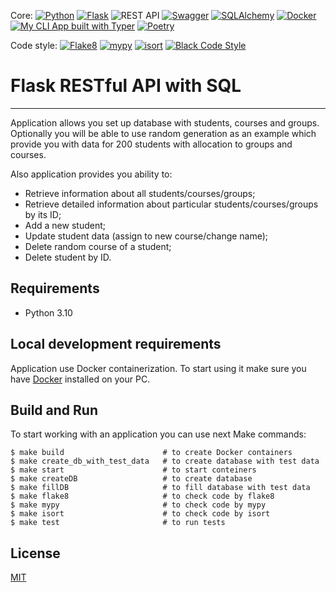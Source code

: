 Core: 
[![Python](https://img.shields.io/badge/python-3.10-green?logo=python)](https://www.python.org/downloads/release/python-3100/)
[![Flask](https://img.shields.io/badge/Flask-2.2.3-blue.svg?logo=flask)](https://flask.palletsprojects.com/en/2.2.x/)
![REST API](https://img.shields.io/badge/REST%20API-Active-brightgreen)
[![Swagger](https://img.shields.io/badge/Swagger-OpenAPI-blue.svg?logo=swagger)](https://swagger.io/)
[![SQLAlchemy](https://img.shields.io/badge/SQLAlchemy-v2.0.4-16er6e.svg?style=plastic)](https://www.sqlalchemy.org/)
[![Docker](https://img.shields.io/badge/Docker-20.10.8-blue.svg?logo=docker)](https://www.docker.com/)
[![My CLI App built with Typer](https://img.shields.io/badge/My%20CLI%20App-Typer-4B0082)](https://typer.tiangolo.com/)
[![Poetry](https://img.shields.io/badge/Poetry-installed-blue?style=flat-square&logo=poetry)](https://python-poetry.org/)

Code style:
[![Flake8](https://img.shields.io/badge/flake8-6.0.0-red.svg)](https://flake8.pycqa.org/en/6.0.0/)
[![mypy](https://img.shields.io/badge/mypy-1.0.1-blue.svg)](https://mypy.readthedocs.io/en/stable/getting_started.html)
[![isort](https://img.shields.io/badge/isort-5.12.0-green.svg)](https://pypi.org/project/isort/)
[![Black Code Style](https://img.shields.io/badge/code%20style-black-000000.svg)](https://black.readthedocs.io/en/stable/getting_started.html)

# Flask RESTful API with SQL

---

Application allows you set up database with students, courses and groups.
Optionally you will be able to use random generation as an example which provide you with data 
for 200 students with allocation to groups and courses.

Also application provides you ability to:
- Retrieve information about all students/courses/groups;
- Retrieve detailed information about particular students/courses/groups by its ID;
- Add a new student;
- Update student data (assign to new course/change name);
- Delete random course of a student;
- Delete student by ID.

## Requirements

  * Python 3.10

## Local development requirements

Application use Docker containerization. To start using it make sure you have [Docker](https://docs.docker.com/get-docker/) installed on your PC.

## Build and Run

To start working with an application you can use next Make commands:

    $ make build                      # to create Docker containers 
    $ make create_db_with_test_data   # to create database with test data
    $ make start                      # to start conteiners
    $ make createDB                   # to create database 
    $ make fillDB                     # to fill database with test data
    $ make flake8                     # to check code by flake8
    $ make mypy                       # to check code by mypy 
    $ make isort                      # to check code by isort 
    $ make test                       # to run tests

## License
[MIT](https://choosealicense.com/licenses/mit/)